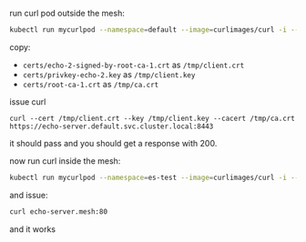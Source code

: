 run curl pod outside the mesh:

```bash
kubectl run mycurlpod --namespace=default --image=curlimages/curl -i --tty -- sh
```

copy:
- `certs/echo-2-signed-by-root-ca-1.crt` as `/tmp/client.crt`
- `certs/privkey-echo-2.key` as `/tmp/client.key`
- `certs/root-ca-1.crt` as `/tmp/ca.crt`

issue curl

```
curl --cert /tmp/client.crt --key /tmp/client.key --cacert /tmp/ca.crt https://echo-server.default.svc.cluster.local:8443
```

it should pass and you should get a response with 200.

now run curl inside the mesh:

```bash
kubectl run mycurlpod --namespace=es-test --image=curlimages/curl -i --tty -- sh
```

and issue:

```bash
curl echo-server.mesh:80
```

and it works